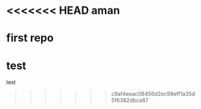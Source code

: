 <<<<<<< HEAD
aman
====

first repo
=======
test
====

test
>>>>>>> c9af4eeac08456d2ec99eff1a35d5f6382dbca87
